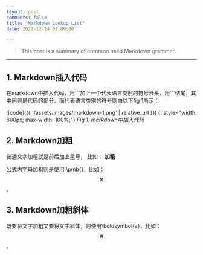 ```yaml
---
layout: post
comments: false
title: "Markdown Lookup List"
date: 2021-12-14 01:09:00

---
```


> This post is a summary of common used Markdown grammer.


<!--more-->



---


## 1. Markdown插入代码

在markdown中插入代码，用\```加上一个代表语言类别的符号开头，用\```结尾，其中间则是代码的部分。而代表语言类别的符号则由以下fig 1所示：

![code]({{ '/assets/images/markdown-1.png' | relative_url }})
{: style="width: 600px; max-width: 100%;"}
*Fig 1. markdown中插入代码*


## 2. Markdown加粗

普通文字加粗就是前后加上星号， 比如： **加粗**

公式内字母加粗则是使用 \pmb{}，比如：$$\pmb{x}$$。


## 3. Markdown加粗斜体

既要将文字加粗又要将文字斜体，则使用\boldsymbol{a}，比如：$$\boldsymbol{a}$$。



